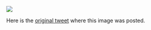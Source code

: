 [![](/guides/basic-authentication.png)](/guides/basic-authentication.png)

Here is the [original tweet](https://twitter.com/kamranahmedse/status/1261783266044063748) where this image was posted.
